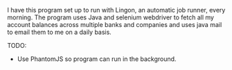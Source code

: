 I have this program set up to run with Lingon, an automatic job runner, every morning. The program uses Java and selenium webdriver to fetch all my account balances across multiple banks and companies and uses java mail to email them to me on a daily basis.

TODO:

- Use PhantomJS so program can run in the background.